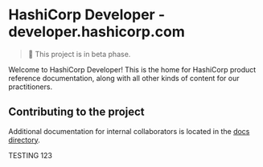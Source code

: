 # HashiCorp Developer - developer.hashicorp.com

> 🚧 This project is in beta phase.

Welcome to HashiCorp Developer! This is the home for HashiCorp product reference documentation, along with all other kinds of content for our practitioners.

## Contributing to the project

Additional documentation for internal collaborators is located in the [docs directory](./docs/README.md).

TESTING 123
